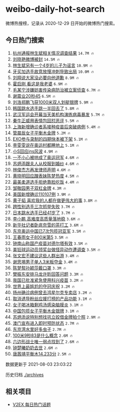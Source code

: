 # weibo-daily-hot-search

微博热搜榜，记录从 2020-12-29 日开始的微博热门搜索。

## 今日热门搜索

<!-- BEGIN -->

1. [杭州通报林生斌相关情况调查结果](https://s.weibo.com/weibo?q=%23%E6%9D%AD%E5%B7%9E%E9%80%9A%E6%8A%A5%E6%9E%97%E7%94%9F%E6%96%8C%E7%9B%B8%E5%85%B3%E6%83%85%E5%86%B5%E8%B0%83%E6%9F%A5%E7%BB%93%E6%9E%9C%23&Refer=top) `14.7M 🔥`
1. [刘晓艳微博被封](https://s.weibo.com/weibo?q=%23%E5%88%98%E6%99%93%E8%89%B3%E5%BE%AE%E5%8D%9A%E8%A2%AB%E5%B0%81%23&Refer=top) `14.5M 🔥`
1. [林生斌另有一个4岁的儿子为谣言](https://s.weibo.com/weibo?q=%23%E6%9E%97%E7%94%9F%E6%96%8C%E5%8F%A6%E6%9C%89%E4%B8%80%E4%B8%AA4%E5%B2%81%E7%9A%84%E5%84%BF%E5%AD%90%E4%B8%BA%E8%B0%A3%E8%A8%80%23&Refer=top) `10.9M 🔥`
1. [牙买加选手故意放慢冲刺导致出局](https://s.weibo.com/weibo?q=%23%E7%89%99%E4%B9%B0%E5%8A%A0%E9%80%89%E6%89%8B%E6%95%85%E6%84%8F%E6%94%BE%E6%85%A2%E5%86%B2%E5%88%BA%E5%AF%BC%E8%87%B4%E5%87%BA%E5%B1%80%23&Refer=top) `10.0M 🔥`
1. [刘翔说大家没必要向他道歉](https://s.weibo.com/weibo?q=%23%E5%88%98%E7%BF%94%E8%AF%B4%E5%A4%A7%E5%AE%B6%E6%B2%A1%E5%BF%85%E8%A6%81%E5%90%91%E4%BB%96%E9%81%93%E6%AD%89%23&Refer=top) `8.9M 🔥`
1. [霍启刚 看这是我老婆](https://s.weibo.com/weibo?q=%E9%9C%8D%E5%90%AF%E5%88%9A%20%E7%9C%8B%E8%BF%99%E6%98%AF%E6%88%91%E8%80%81%E5%A9%86&Refer=top) `6.9M 🔥`
1. [毛某宁涉嫌妨害传染病防治被立案侦查](https://s.weibo.com/weibo?q=%23%E6%AF%9B%E6%9F%90%E5%AE%81%E6%B6%89%E5%AB%8C%E5%A6%A8%E5%AE%B3%E4%BC%A0%E6%9F%93%E7%97%85%E9%98%B2%E6%B2%BB%E8%A2%AB%E7%AB%8B%E6%A1%88%E4%BE%A6%E6%9F%A5%23&Refer=top) `6.7M 🔥`
1. [谢震业20秒45](https://s.weibo.com/weibo?q=%23%E8%B0%A2%E9%9C%87%E4%B8%9A20%E7%A7%9245%23&Refer=top) `6.5M 🔥`
1. [刘浩郑鹏飞获1000米双人划艇银牌](https://s.weibo.com/weibo?q=%23%E5%88%98%E6%B5%A9%E9%83%91%E9%B9%8F%E9%A3%9E%E8%8E%B71000%E7%B1%B3%E5%8F%8C%E4%BA%BA%E5%88%92%E8%89%87%E9%93%B6%E7%89%8C%23&Refer=top) `5.9M 🔥`
1. [韩国跳水选手跳一半回去了](https://s.weibo.com/weibo?q=%23%E9%9F%A9%E5%9B%BD%E8%B7%B3%E6%B0%B4%E9%80%89%E6%89%8B%E8%B7%B3%E4%B8%80%E5%8D%8A%E5%9B%9E%E5%8E%BB%E4%BA%86%23&Refer=top) `5.8M 🔥`
1. [武汉军运会开幕当天美机构演练病毒暴发](https://s.weibo.com/weibo?q=%23%E6%AD%A6%E6%B1%89%E5%86%9B%E8%BF%90%E4%BC%9A%E5%BC%80%E5%B9%95%E5%BD%93%E5%A4%A9%E7%BE%8E%E6%9C%BA%E6%9E%84%E6%BC%94%E7%BB%83%E7%97%85%E6%AF%92%E6%9A%B4%E5%8F%91%23&Refer=top) `5.7M 🔥`
1. [秦牛正威用表情包回怼恶评](https://s.weibo.com/weibo?q=%23%E7%A7%A6%E7%89%9B%E6%AD%A3%E5%A8%81%E7%94%A8%E8%A1%A8%E6%83%85%E5%8C%85%E5%9B%9E%E6%80%BC%E6%81%B6%E8%AF%84%23&Refer=top) `5.5M 🔥`
1. [上海新增确诊者系接种疫苗后突破病例](https://s.weibo.com/weibo?q=%23%E4%B8%8A%E6%B5%B7%E6%96%B0%E5%A2%9E%E7%A1%AE%E8%AF%8A%E8%80%85%E7%B3%BB%E6%8E%A5%E7%A7%8D%E7%96%AB%E8%8B%97%E5%90%8E%E7%AA%81%E7%A0%B4%E7%97%85%E4%BE%8B%23&Refer=top) `5.4M 🔥`
1. [管晨辰女子平衡木金牌](https://s.weibo.com/weibo?q=%23%E7%AE%A1%E6%99%A8%E8%BE%B0%E5%A5%B3%E5%AD%90%E5%B9%B3%E8%A1%A1%E6%9C%A8%E9%87%91%E7%89%8C%23&Refer=top) `5.2M 🔥`
1. [EXO参与录制的四期快本被下架](https://s.weibo.com/weibo?q=%23EXO%E5%8F%82%E4%B8%8E%E5%BD%95%E5%88%B6%E7%9A%84%E5%9B%9B%E6%9C%9F%E5%BF%AB%E6%9C%AC%E8%A2%AB%E4%B8%8B%E6%9E%B6%23&Refer=top) `5.1M 🔥`
1. [李雯雯说在奥运村都睡地上](https://s.weibo.com/weibo?q=%23%E6%9D%8E%E9%9B%AF%E9%9B%AF%E8%AF%B4%E5%9C%A8%E5%A5%A5%E8%BF%90%E6%9D%91%E9%83%BD%E7%9D%A1%E5%9C%B0%E4%B8%8A%23&Refer=top) `5.1M 🔥`
1. [小S回应ins风波](https://s.weibo.com/weibo?q=%23%E5%B0%8FS%E5%9B%9E%E5%BA%94ins%E9%A3%8E%E6%B3%A2%23&Refer=top) `4.9M 🔥`
1. [一不小心被哄成了奥运冠军](https://s.weibo.com/weibo?q=%23%E4%B8%80%E4%B8%8D%E5%B0%8F%E5%BF%83%E8%A2%AB%E5%93%84%E6%88%90%E4%BA%86%E5%A5%A5%E8%BF%90%E5%86%A0%E5%86%9B%23&Refer=top) `4.6M 🔥`
1. [苏炳添跟夫人从校服到婚纱](https://s.weibo.com/weibo?q=%23%E8%8B%8F%E7%82%B3%E6%B7%BB%E8%B7%9F%E5%A4%AB%E4%BA%BA%E4%BB%8E%E6%A0%A1%E6%9C%8D%E5%88%B0%E5%A9%9A%E7%BA%B1%23&Refer=top) `4.6M 🔥`
1. [林俊杰方再发律师声明](https://s.weibo.com/weibo?q=%23%E6%9E%97%E4%BF%8A%E6%9D%B0%E6%96%B9%E5%86%8D%E5%8F%91%E5%BE%8B%E5%B8%88%E5%A3%B0%E6%98%8E%23&Refer=top) `4.6M 🔥`
1. [黄晓明回应蹭表妹陈梦热度](https://s.weibo.com/weibo?q=%23%E9%BB%84%E6%99%93%E6%98%8E%E5%9B%9E%E5%BA%94%E8%B9%AD%E8%A1%A8%E5%A6%B9%E9%99%88%E6%A2%A6%E7%83%AD%E5%BA%A6%23&Refer=top) `4.5M 🔥`
1. [最美柔道选手拒绝靠脸吃饭](https://s.weibo.com/weibo?q=%23%E6%9C%80%E7%BE%8E%E6%9F%94%E9%81%93%E9%80%89%E6%89%8B%E6%8B%92%E7%BB%9D%E9%9D%A0%E8%84%B8%E5%90%83%E9%A5%AD%23&Refer=top) `4.4M 🔥`
1. [邹敬园男子双杠金牌](https://s.weibo.com/weibo?q=%23%E9%82%B9%E6%95%AC%E5%9B%AD%E7%94%B7%E5%AD%90%E5%8F%8C%E6%9D%A0%E9%87%91%E7%89%8C%23&Refer=top) `4.3M 🔥`
1. [美国新增确诊110107例](https://s.weibo.com/weibo?q=%23%E7%BE%8E%E5%9B%BD%E6%96%B0%E5%A2%9E%E7%A1%AE%E8%AF%8A110107%E4%BE%8B%23&Refer=top) `3.9M 🔥`
1. [黄子韬 喜欢我的人都在做更伟大的事](https://s.weibo.com/weibo?q=%23%E9%BB%84%E5%AD%90%E9%9F%AC%20%E5%96%9C%E6%AC%A2%E6%88%91%E7%9A%84%E4%BA%BA%E9%83%BD%E5%9C%A8%E5%81%9A%E6%9B%B4%E4%BC%9F%E5%A4%A7%E7%9A%84%E4%BA%8B%23&Refer=top) `3.8M 🔥`
1. [跨性别选手三次抓举失败](https://s.weibo.com/weibo?q=%E8%B7%A8%E6%80%A7%E5%88%AB%E9%80%89%E6%89%8B%E4%B8%89%E6%AC%A1%E6%8A%93%E4%B8%BE%E5%A4%B1%E8%B4%A5&Refer=top) `3.7M 🔥`
1. [日本跳水选手已经41岁了](https://s.weibo.com/weibo?q=%23%E6%97%A5%E6%9C%AC%E8%B7%B3%E6%B0%B4%E9%80%89%E6%89%8B%E5%B7%B2%E7%BB%8F41%E5%B2%81%E4%BA%86%23&Refer=top) `3.7M 🔥`
1. [李小鹏 高难度高质量落地稳](https://s.weibo.com/weibo?q=%E6%9D%8E%E5%B0%8F%E9%B9%8F%20%E9%AB%98%E9%9A%BE%E5%BA%A6%E9%AB%98%E8%B4%A8%E9%87%8F%E8%90%BD%E5%9C%B0%E7%A8%B3&Refer=top) `3.6M 🔥`
1. [新华社记者卧底奈雪的茶打工](https://s.weibo.com/weibo?q=%23%E6%96%B0%E5%8D%8E%E7%A4%BE%E8%AE%B0%E8%80%85%E5%8D%A7%E5%BA%95%E5%A5%88%E9%9B%AA%E7%9A%84%E8%8C%B6%E6%89%93%E5%B7%A5%23&Refer=top) `3.6M 🔥`
1. [东京奥运中国已7次包揽冠亚军](https://s.weibo.com/weibo?q=%23%E4%B8%9C%E4%BA%AC%E5%A5%A5%E8%BF%90%E4%B8%AD%E5%9B%BD%E5%B7%B27%E6%AC%A1%E5%8C%85%E6%8F%BD%E5%86%A0%E4%BA%9A%E5%86%9B%23&Refer=top) `3.5M 🔥`
1. [王春雨女子800米第5](https://s.weibo.com/weibo?q=%23%E7%8E%8B%E6%98%A5%E9%9B%A8%E5%A5%B3%E5%AD%90800%E7%B1%B3%E7%AC%AC5%23&Refer=top) `3.5M 🔥`
1. [钟南山称国产疫苗对德尔塔有效](https://s.weibo.com/weibo?q=%23%E9%92%9F%E5%8D%97%E5%B1%B1%E7%A7%B0%E5%9B%BD%E4%BA%A7%E7%96%AB%E8%8B%97%E5%AF%B9%E5%BE%B7%E5%B0%94%E5%A1%94%E6%9C%89%E6%95%88%23&Refer=top) `3.5M 🔥`
1. [美铅球运动员领奖台做怪异动作遭调查](https://s.weibo.com/weibo?q=%23%E7%BE%8E%E9%93%85%E7%90%83%E8%BF%90%E5%8A%A8%E5%91%98%E9%A2%86%E5%A5%96%E5%8F%B0%E5%81%9A%E6%80%AA%E5%BC%82%E5%8A%A8%E4%BD%9C%E9%81%AD%E8%B0%83%E6%9F%A5%23&Refer=top) `3.5M 🔥`
1. [张文宏不建议这些人群出游](https://s.weibo.com/weibo?q=%23%E5%BC%A0%E6%96%87%E5%AE%8F%E4%B8%8D%E5%BB%BA%E8%AE%AE%E8%BF%99%E4%BA%9B%E4%BA%BA%E7%BE%A4%E5%87%BA%E6%B8%B8%23&Refer=top) `3.4M 🔥`
1. [谢思埸男子单人3米板夺金](https://s.weibo.com/weibo?q=%23%E8%B0%A2%E6%80%9D%E5%9F%B8%E7%94%B7%E5%AD%90%E5%8D%95%E4%BA%BA3%E7%B1%B3%E6%9D%BF%E5%A4%BA%E9%87%91%23&Refer=top) `3.4M 🔥`
1. [陈梦帮孙颖莎戴口罩](https://s.weibo.com/weibo?q=%23%E9%99%88%E6%A2%A6%E5%B8%AE%E5%AD%99%E9%A2%96%E8%8E%8E%E6%88%B4%E5%8F%A3%E7%BD%A9%23&Refer=top) `3.3M 🔥`
1. [樊振东安排马龙许昕回答问题](https://s.weibo.com/weibo?q=%23%E6%A8%8A%E6%8C%AF%E4%B8%9C%E5%AE%89%E6%8E%92%E9%A9%AC%E9%BE%99%E8%AE%B8%E6%98%95%E5%9B%9E%E7%AD%94%E9%97%AE%E9%A2%98%23&Refer=top) `3.3M 🔥`
1. [我国已批准紧急使用科兴疫苗](https://s.weibo.com/weibo?q=%23%E6%88%91%E5%9B%BD%E5%B7%B2%E6%89%B9%E5%87%86%E7%B4%A7%E6%80%A5%E4%BD%BF%E7%94%A8%E7%A7%91%E5%85%B4%E7%96%AB%E8%8B%97%23&Refer=top) `3.2M 🔥`
1. [世界上最尴尬的夺冠庆祝](https://s.weibo.com/weibo?q=%23%E4%B8%96%E7%95%8C%E4%B8%8A%E6%9C%80%E5%B0%B4%E5%B0%AC%E7%9A%84%E5%A4%BA%E5%86%A0%E5%BA%86%E7%A5%9D%23&Refer=top) `3.2M 🔥`
1. [扬州确诊病例曾去鸿星尔克专卖店](https://s.weibo.com/weibo?q=%23%E6%89%AC%E5%B7%9E%E7%A1%AE%E8%AF%8A%E7%97%85%E4%BE%8B%E6%9B%BE%E5%8E%BB%E9%B8%BF%E6%98%9F%E5%B0%94%E5%85%8B%E4%B8%93%E5%8D%96%E5%BA%97%23&Refer=top) `3.2M 🔥`
1. [取消诱导粉丝应援打榜的产品功能](https://s.weibo.com/weibo?q=%23%E5%8F%96%E6%B6%88%E8%AF%B1%E5%AF%BC%E7%B2%89%E4%B8%9D%E5%BA%94%E6%8F%B4%E6%89%93%E6%A6%9C%E7%9A%84%E4%BA%A7%E5%93%81%E5%8A%9F%E8%83%BD%23&Refer=top) `3.1M 🔥`
1. [女子喝冰箱剩鸡汤感染脑膜炎](https://s.weibo.com/weibo?q=%23%E5%A5%B3%E5%AD%90%E5%96%9D%E5%86%B0%E7%AE%B1%E5%89%A9%E9%B8%A1%E6%B1%A4%E6%84%9F%E6%9F%93%E8%84%91%E8%86%9C%E7%82%8E%23&Refer=top) `3.1M 🔥`
1. [中国包揽女子平衡木金银牌](https://s.weibo.com/weibo?q=%23%E4%B8%AD%E5%9B%BD%E5%8C%85%E6%8F%BD%E5%A5%B3%E5%AD%90%E5%B9%B3%E8%A1%A1%E6%9C%A8%E9%87%91%E9%93%B6%E7%89%8C%23&Refer=top) `3.1M 🔥`
1. [苏炳添说特别想找巩立姣借金牌拍个照](https://s.weibo.com/weibo?q=%23%E8%8B%8F%E7%82%B3%E6%B7%BB%E8%AF%B4%E7%89%B9%E5%88%AB%E6%83%B3%E6%89%BE%E5%B7%A9%E7%AB%8B%E5%A7%A3%E5%80%9F%E9%87%91%E7%89%8C%E6%8B%8D%E4%B8%AA%E7%85%A7%23&Refer=top) `2.9M 🔥`
1. [澳门宣布进入即时预防状态](https://s.weibo.com/weibo?q=%23%E6%BE%B3%E9%97%A8%E5%AE%A3%E5%B8%83%E8%BF%9B%E5%85%A5%E5%8D%B3%E6%97%B6%E9%A2%84%E9%98%B2%E7%8A%B6%E6%80%81%23&Refer=top) `2.7M 🔥`
1. [东京湾水里好多虫子](https://s.weibo.com/weibo?q=%23%E4%B8%9C%E4%BA%AC%E6%B9%BE%E6%B0%B4%E9%87%8C%E5%A5%BD%E5%A4%9A%E8%99%AB%E5%AD%90%23&Refer=top) `2.7M 🔥`
1. [100米9秒83是什么概念](https://s.weibo.com/weibo?q=%23100%E7%B1%B39%E7%A7%9283%E6%98%AF%E4%BB%80%E4%B9%88%E6%A6%82%E5%BF%B5%23&Refer=top) `2.6M 🔥`
1. [六边形战士唯一弱点找到了](https://s.weibo.com/weibo?q=%23%E5%85%AD%E8%BE%B9%E5%BD%A2%E6%88%98%E5%A3%AB%E5%94%AF%E4%B8%80%E5%BC%B1%E7%82%B9%E6%89%BE%E5%88%B0%E4%BA%86%23&Refer=top) `2.6M 🔥`
1. [钟楚曦奶奶去世](https://s.weibo.com/weibo?q=%23%E9%92%9F%E6%A5%9A%E6%9B%A6%E5%A5%B6%E5%A5%B6%E5%8E%BB%E4%B8%96%23&Refer=top) `2.6M 🔥`
1. [唐茜靖平衡木14.233分](https://s.weibo.com/weibo?q=%23%E5%94%90%E8%8C%9C%E9%9D%96%E5%B9%B3%E8%A1%A1%E6%9C%A814.233%E5%88%86%23&Refer=top) `2.5M 🔥`

数据更新于 2021-08-03 23:03:22

<!-- END -->

历史归档 [./archives](./archives)

## 相关项目

- [V2EX 每日热门话题](https://github.com/boojack/v2ex-daily-hot-topic)
